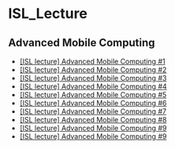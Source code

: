 # ISL_Lecture

## Advanced Mobile Computing

- [[ISL lecture] Advanced Mobile Computing #1](https://youtu.be/aynO5xUlhz0)
- [[ISL lecture] Advanced Mobile Computing #2](https://youtu.be/1d13zwBUKFA)
- [[ISL lecture] Advanced Mobile Computing #3](https://youtu.be/f9BI-j1HAYg)
- [[ISL lecture] Advanced Mobile Computing #4](https://youtu.be/g3ljyZwFmJQ)
- [[ISL lecture] Advanced Mobile Computing #5](https://youtu.be/yHuM3cDMxWY)
- [[ISL lecture] Advanced Mobile Computing #6](https://youtu.be/Hhh3G4fi3Cs)
- [[ISL lecture] Advanced Mobile Computing #7](https://youtu.be/JjwPRvRkkbk)
- [[ISL lecture] Advanced Mobile Computing #8](https://youtu.be/Rbjq7tkwr6s)
- [[ISL lecture] Advanced Mobile Computing #9](https://youtu.be/NLaJvmlcuX8)
- [[ISL lecture] Advanced Mobile Computing #9](https://youtu.be/DtgcI5EoLE4)
